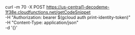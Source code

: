 curl -m 70 -X POST https://us-central1-decodeme-1f38e.cloudfunctions.net/getCodeSnippet \
-H "Authorization: bearer $(gcloud auth print-identity-token)" \
-H "Content-Type: application/json" \
-d '{}'
